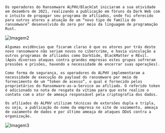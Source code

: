  	Os operadores do Ransomware ALPHV/BlackCat iniciaram a sua atividade em dezembro de 2021, realizando a publicação em fóruns da Dark Web com o intuito de propagar seu programa de afiliados, onde foi oferecido para outros atores a atuação de um “novo tipo de família de ransomware” desenvolvido do zero por meio da linguagem de programação Rust. 

  ![Imagem2](https://github.com/crocodyli/Ransomwares-TTP/assets/113185400/c0fdf904-5945-4742-9d83-5588191c343a)

 	Algumas evidências que ficaram claras é que os atores por trás deste novo ransomware não seriam novos no cibercrime, e havia vinculação a outros programas de afiliados como DarkSide, BlackMatter e REvil. (Após diversos ataques contra grandes empresas estes grupos sofreram pressões e prisões, havendo a necessidade de encerrar suas operações). 
  
 	Como forma de segurança, os operadores do ALPHV implementaram a necessidade de execução do payload do ransomware por meio de fornecimento de um “token de acesso”, o qual é fornecido pelos proprietários do Ransomware-as-a-Service ao afiliado. O referido token é adicionado na nota de resgate da vítima para que este realize o contato com o ator de ameaça responsável pela criptografia dos dados. 
  
 	Os afiliados do ALPHV utilizam técnicas de extorsões dupla e tripla, ou seja, a publicação do nome da empresa no site de vazamento, ameaça de vazamento de dados e por último ameaça de ataques DDoS contra a organização. 

![Imagem3](https://github.com/crocodyli/Ransomwares-TTP/assets/113185400/7856aa07-424b-4c34-aa91-860f182f4f14)
